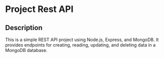 # Project Rest API

## Description
This is a simple REST API project using Node.js, Express, and MongoDB. It provides endpoints for creating, reading, updating, and deleting data in a MongoDB database.


